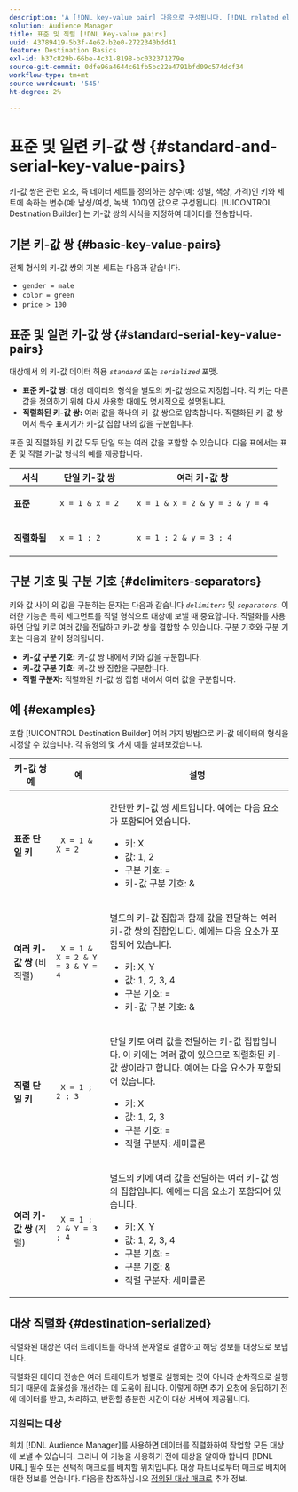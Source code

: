 ```yaml
---
description: 'A [!DNL key-value pair] 다음으로 구성됩니다. [!DNL related elements]. 데이터 세트(예: 성별, 색상, 가격)를 정의하는 상수인 키와 세트에 속하는 변수(예: 남성/여성, 녹색, 100)인 값입니다. 대상 빌더가 키-값 쌍 형식의 데이터를 보냅니다.'
solution: Audience Manager
title: 표준 및 직렬 [!DNL Key-value pairs]
uuid: 43789419-5b3f-4e62-b2e0-2722340bdd41
feature: Destination Basics
exl-id: b37c829b-66be-4c31-8198-bc032371279e
source-git-commit: 0dfe96a4644c61fb5bc22e4791bfd09c574dcf34
workflow-type: tm+mt
source-wordcount: '545'
ht-degree: 2%

---
```


# 표준 및 일련 키-값 쌍 {#standard-and-serial-key-value-pairs}

키-값 쌍은 관련 요소, 즉 데이터 세트를 정의하는 상수(예: 성별, 색상, 가격)인 키와 세트에 속하는 변수(예: 남성/여성, 녹색, 100)인 값으로 구성됩니다. [!UICONTROL Destination Builder] 는 키-값 쌍의 서식을 지정하여 데이터를 전송합니다.

## 기본 키-값 쌍 {#basic-key-value-pairs}

전체 형식의 키-값 쌍의 기본 세트는 다음과 같습니다.

* `gender = male`
* `color = green`
* `price > 100`

## 표준 및 일련 키-값 쌍 {#standard-serial-key-value-pairs}

대상에서 의 키-값 데이터 허용 *`standard`* 또는 *`serialized`* 포맷.

* **표준 키-값 쌍:** 대상 데이터의 형식을 별도의 키-값 쌍으로 지정합니다. 각 키는 다른 값을 정의하기 위해 다시 사용할 때에도 명시적으로 설명됩니다.
* **직렬화된 키-값 쌍:** 여러 값을 하나의 키-값 쌍으로 압축합니다. 직렬화된 키-값 쌍에서 특수 표시기가 키-값 집합 내의 값을 구분합니다.

표준 및 직렬화된 키 값 모두 단일 또는 여러 값을 포함할 수 있습니다. 다음 표에서는 표준 및 직렬 키-값 형식의 예를 제공합니다.

<table id="table_7895B1E800934117A19A96380F0CF91B"> 
 <thead> 
  <tr> 
   <th colname="col1" class="entry"> 서식 </th>
   <th colname="col2" class="entry"> 단일 키-값 쌍 </th>
   <th colname="col3" class="entry"> 여러 키-값 쌍 </th>
  </tr>
 </thead>
 <tbody> 
  <tr> 
   <td colname="col1"> <p> <b>표준</b> </p> </td>
   <td colname="col2"> <p> <code> x = 1 &amp; x = 2 </code> </p> </td>
   <td colname="col3"> <p> <code> x = 1 &amp; x = 2 &amp; y = 3 &amp; y = 4 </code> </p> </td>
  </tr>
  <tr> 
   <td colname="col1"> <p> <b>직렬화됨</b> </p> </td> 
   <td colname="col2"> <p> <code> x = 1 ; 2 </code> </p> </td> 
   <td colname="col3"> <p> <code> x = 1 ; 2 &amp; y = 3 ; 4 </code> </p> </td>
  </tr>
 </tbody>
</table>

## 구분 기호 및 구분 기호 {#delimiters-separators}

키와 값 사이 의 값을 구분하는 문자는 다음과 같습니다 *`delimiters`* 및 *`separators`*. 이러한 기능은 특히 세그먼트를 직렬 형식으로 대상에 보낼 때 중요합니다. 직렬화를 사용하면 단일 키로 여러 값을 전달하고 키-값 쌍을 결합할 수 있습니다. 구분 기호와 구분 기호는 다음과 같이 정의됩니다.

* **키-값 구분 기호:** 키-값 쌍 내에서 키와 값을 구분합니다.
* **키-값 구분 기호:** 키-값 쌍 집합을 구분합니다.
* **직렬 구분자:** 직렬화된 키-값 쌍 집합 내에서 여러 값을 구분합니다.

## 예 {#examples}

포함 [!UICONTROL Destination Builder] 여러 가지 방법으로 키-값 데이터의 형식을 지정할 수 있습니다. 각 유형의 몇 가지 예를 살펴보겠습니다.

<table id="table_C2FBDC887C8C4CC88B1B2A7CF8E2795F"> 
 <thead> 
  <tr> 
   <th colname="col1" class="entry"> 키-값 쌍 예 </th> 
   <th colname="col2" class="entry"> 예 </th> 
   <th colname="col3" class="entry"> 설명 </th> 
  </tr> 
 </thead>
 <tbody> 
  <tr> 
   <td colname="col1"> <p> <b>표준 단일 키</b> </p> </td> 
   <td colname="col2"> <p> <code> X = 1 &amp; X = 2 </code> </p> </td> 
   <td colname="col3"> <p>간단한 키-값 쌍 세트입니다. 예에는 다음 요소가 포함되어 있습니다. </p> 
    <ul id="ul_28C0CB005B264373926CA5D7418EE845"> 
     <li id="li_B6D300DBA9064F0BA743BA9B04339511">키: X </li> 
     <li id="li_9A1C98D5C9124FF1B4F032668576C03A">값: 1, 2 </li> 
     <li id="li_1D2828328E554176846C94F6140C0CBF">구분 기호: = </li> 
     <li id="li_0C6A70A0D9534611ACC98A0FD3693587">키-값 구분 기호: &amp; </li> 
    </ul> </td> 
  </tr> 
  <tr> 
   <td colname="col1"> <p> <b>여러 키-값 쌍</b> (비직렬) </p> </td> 
   <td colname="col2"> <p> <code> X = 1 &amp; X = 2 &amp; Y = 3 &amp; Y = 4 </code> </p> </td> 
   <td colname="col3"> <p>별도의 키-값 집합과 함께 값을 전달하는 여러 키-값 쌍의 집합입니다. 예에는 다음 요소가 포함되어 있습니다. </p> 
    <ul id="ul_7FB22A43B435463D9F209067FF2C3619"> 
     <li id="li_7487657F6C2F48F5A4C4C9F9E8FB3B4B">키: X, Y </li> 
     <li id="li_B828CF81DAB8443FBB2EDF6538A63B3C">값: 1, 2, 3, 4 </li> 
     <li id="li_EA4C95F6C93D435EB79237E38CE6F011">구분 기호: = </li> 
     <li id="li_45984AE2B581498299054BA5276D461D">키-값 구분 기호: &amp; </li> 
    </ul> </td> 
  </tr> 
  <tr> 
   <td colname="col1"> <p> <b>직렬 단일 키</b> </p> </td> 
   <td colname="col2"> <p> <code> X = 1 ; 2 ; 3 </code> </p> </td> 
   <td colname="col3"> <p>단일 키로 여러 값을 전달하는 키-값 집합입니다. 이 키에는 여러 값이 있으므로 직렬화된 키-값 쌍이라고 합니다. 예에는 다음 요소가 포함되어 있습니다. </p> 
    <ul id="ul_69C4C662B9BD4F77BB940D921B316CCF"> 
     <li id="li_718BEC527E69417C9F88D3DBD3357A28">키: X </li> 
     <li id="li_659DCBBFB4024AC2B9C4E74D2A86648D">값: 1, 2, 3 </li> 
     <li id="li_9A890233C6F84085A7BD5EA4D044E3CC">구분 기호: = </li> 
     <li id="li_AFC0426EA6044F8BAFD915FCB3808FBA">직렬 구분자: 세미콜론 </li> 
    </ul> </td> 
  </tr> 
  <tr> 
   <td colname="col1"> <p> <b>여러 키-값 쌍</b> (직렬) </p> </td> 
   <td colname="col2"> <p> <code> X = 1 ; 2 &amp; Y = 3 ; 4 </code> </p> </td> 
   <td colname="col3"> <p>별도의 키에 여러 값을 전달하는 여러 키-값 쌍의 집합입니다. 예에는 다음 요소가 포함되어 있습니다. </p> 
    <ul id="ul_CB50133B2E944818B9F2A0586EF69774"> 
     <li id="li_FD3D7ECC2BF046E99B1ED0B73EFE341F">키: X, Y </li> 
     <li id="li_2BADC98C4CE74BBBBA1DC446D24615AC">값: 1, 2, 3, 4 </li> 
     <li id="li_4125435175AD4A43A44B980B28F32364">구분 기호: = </li> 
     <li id="li_48CFC279B2514F4FB2935B05FC7F287A">구분 기호: &amp; </li> 
     <li id="li_576C731F2FAF47FD92F55345CD6D36A0">직렬 구분자: 세미콜론 </li> 
    </ul> </td> 
  </tr> 
 </tbody> 
</table>

## 대상 직렬화 {#destination-serialized}

직렬화된 대상은 여러 트레이트를 하나의 문자열로 결합하고 해당 정보를 대상으로 보냅니다.

<!-- c_dest_serialized.xml -->

직렬화된 데이터 전송은 여러 트레이트가 병렬로 실행되는 것이 아니라 순차적으로 실행되기 때문에 효율성을 개선하는 데 도움이 됩니다. 이렇게 하면 추가 요청에 응답하기 전에 데이터를 받고, 처리하고, 반환할 충분한 시간이 대상 서버에 제공됩니다.

### 지원되는 대상

위치 [!DNL Audience Manager]를 사용하면 데이터를 직렬화하여 작업할 모든 대상에 보낼 수 있습니다. 그러나 이 기능을 사용하기 전에 대상을 알아야 합니다 [!DNL URL] 필수 또는 선택적 매크로를 배치할 위치입니다. 대상 파트너로부터 매크로 배치에 대한 정보를 얻습니다. 다음을 참조하십시오 [정의된 대상 매크로](../../features/destinations/destination-macros.md#destination-macros-defined) 추가 정보.
